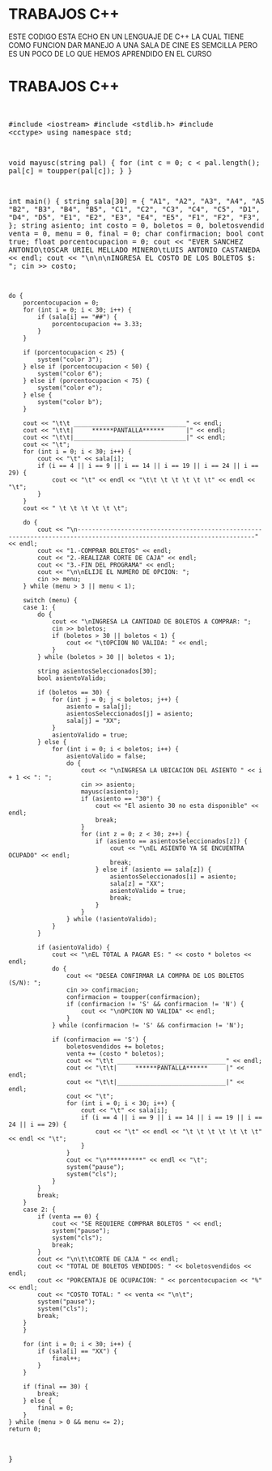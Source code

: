 # TRABAJOS C++

 ESTE CODIGO ESTA ECHO EN UN LENGUAJE DE C++ LA CUAL TIENE COMO FUNCION DAR MANEJO A UNA SALA DE CINE ES SEMCILLA PERO ES UN POCO DE LO QUE HEMOS APRENDIDO EN EL CURSO
 <br>
    <h1>TRABAJOS C++</h1>
    <br>
    <pre>
#include &lt;iostream&gt;
#include &lt;stdlib.h&gt;
#include &lt;cctype&gt;
using namespace std;

void mayusc(string pal) {
    for (int c = 0; c < pal.length(); c++) {
        pal[c] = toupper(pal[c]);
    }
}

int main() {
    string sala[30] = {
        "A1", "A2", "A3", "A4", "A5",
        "B1", "B2", "B3", "B4", "B5",
        "C1", "C2", "C3", "C4", "C5",
        "D1", "D2", "D3", "D4", "D5",
        "E1", "E2", "E3", "E4", "E5",
        "F1", "F2", "F3", "F4", "F5"
    };
    string asiento;
    int costo = 0, boletos = 0, boletosvendidos = 0, venta = 0, menu = 0, final = 0;
    char confirmacion;
    bool continuar = true;
    float porcentocupacion = 0;
    cout << "EVER SANCHEZ ANTONIO\tOSCAR URIEL MELLADO MINERO\tLUIS ANTONIO CASTANEDA ORTUNO" << endl;
    cout << "\n\n\nINGRESA EL COSTO DE LOS BOLETOS  $: ";
    cin >> costo;

    do {
        porcentocupacion = 0;
        for (int i = 0; i < 30; i++) {
            if (sala[i] == "##") {
                porcentocupacion += 3.33;
            }
        }

        if (porcentocupacion < 25) {
            system("color 3");
        } else if (porcentocupacion < 50) {
            system("color 6");
        } else if (porcentocupacion < 75) {
            system("color e");
        } else {
            system("color b");
        }

        cout << "\t\t _______________________________" << endl;
        cout << "\t\t|     ******PANTALLA******      |" << endl;
        cout << "\t\t|_______________________________|" << endl;
        cout << "\t";
        for (int i = 0; i < 30; i++) {
            cout << "\t" << sala[i];
            if (i == 4 || i == 9 || i == 14 || i == 19 || i == 24 || i == 29) {
                cout << "\t" << endl << "\t\t \t \t \t \t \t" << endl << "\t";
            }
        }
        cout << " \t \t \t \t \t \t";

        do {
            cout << "\n-----------------------------------------------------------------------------------------------------------------------" << endl;
            cout << "1.-COMPRAR BOLETOS" << endl;
            cout << "2.-REALIZAR CORTE DE CAJA" << endl;
            cout << "3.-FIN DEL PROGRAMA" << endl;
            cout << "\n\nELIJE EL NUMERO DE OPCION: ";
            cin >> menu;
        } while (menu > 3 || menu < 1);

        switch (menu) {
        case 1: {
            do {
                cout << "\nINGRESA LA CANTIDAD DE BOLETOS A COMPRAR: ";
                cin >> boletos;
                if (boletos > 30 || boletos < 1) {
                    cout << "\tOPCION NO VALIDA: " << endl;
                }
            } while (boletos > 30 || boletos < 1);

            string asientosSeleccionados[30];
            bool asientoValido;

            if (boletos == 30) {
                for (int j = 0; j < boletos; j++) {
                    asiento = sala[j];
                    asientosSeleccionados[j] = asiento;
                    sala[j] = "XX";
                }
                asientoValido = true;
            } else {
                for (int i = 0; i < boletos; i++) {
                    asientoValido = false;
                    do {
                        cout << "\nINGRESA LA UBICACION DEL ASIENTO " << i + 1 << ": ";
                        cin >> asiento;
                        mayusc(asiento);
                        if (asiento == "30") {
                            cout << "El asiento 30 no esta disponible" << endl;
                            break;
                        }
                        for (int z = 0; z < 30; z++) {
                            if (asiento == asientosSeleccionados[z]) {
                                cout << "\nEL ASIENTO YA SE ENCUENTRA OCUPADO" << endl;
                                break;
                            } else if (asiento == sala[z]) {
                                asientosSeleccionados[i] = asiento;
                                sala[z] = "XX";
                                asientoValido = true;
                                break;
                            }
                        }
                    } while (!asientoValido);
                }
            }

            if (asientoValido) {
                cout << "\nEL TOTAL A PAGAR ES: " << costo * boletos << endl;
                do {
                    cout << "DESEA CONFIRMAR LA COMPRA DE LOS BOLETOS (S/N): ";
                    cin >> confirmacion;
                    confirmacion = toupper(confirmacion);
                    if (confirmacion != 'S' && confirmacion != 'N') {
                        cout << "\nOPCION NO VALIDA" << endl;
                    }
                } while (confirmacion != 'S' && confirmacion != 'N');

                if (confirmacion == 'S') {
                    boletosvendidos += boletos;
                    venta += (costo * boletos);
                    cout << "\t\t ______________________________" << endl;
                    cout << "\t\t|     ******PANTALLA******     |" << endl;
                    cout << "\t\t|______________________________|" << endl;
                    cout << "\t";
                    for (int i = 0; i < 30; i++) {
                        cout << "\t" << sala[i];
                        if (i == 4 || i == 9 || i == 14 || i == 19 || i == 24 || i == 29) {
                            cout << "\t" << endl << "\t \t \t \t \t \t \t" << endl << "\t";
                        }
                    }
                    cout << "\n**********" << endl << "\t";
                    system("pause");
                    system("cls");
                }
            }
            break;
        }
        case 2: {
            if (venta == 0) {
                cout << "SE REQUIERE COMPRAR BOLETOS " << endl;
                system("pause");
                system("cls");
                break;
            }
            cout << "\n\t\tCORTE DE CAJA " << endl;
            cout << "TOTAL DE BOLETOS VENDIDOS: " << boletosvendidos << endl;
            cout << "PORCENTAJE DE OCUPACION: " << porcentocupacion << "%" << endl;
            cout << "COSTO TOTAL: " << venta << "\n\t";
            system("pause");
            system("cls");
            break;
        }
        }

        for (int i = 0; i < 30; i++) {
            if (sala[i] == "XX") {
                final++;
            }
        }

        if (final == 30) {
            break;
        } else {
            final = 0;
        }
    } while (menu > 0 && menu <= 2);
    return 0;
}
    </pre>

